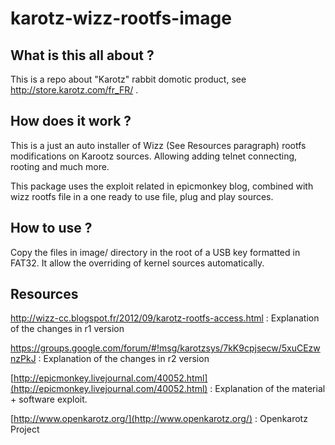 # karotz-wizz-rootfs-image

## What is this all about ?

This is a repo about "Karotz" rabbit domotic product, see http://store.karotz.com/fr_FR/ . 

## How does it work ?

This is a just an auto installer of Wizz (See Resources paragraph) rootfs modifications on Karootz sources. Allowing adding telnet connecting, rooting and much more.

This package uses the exploit related in epicmonkey blog, combined with wizz rootfs file in a one ready to use file, plug and play sources.

## How to use ?

Copy the files in image/ directory in the root of a USB key formatted in FAT32. It allow the overriding of kernel sources automatically.

## Resources

<a href="http://wizz-cc.blogspot.fr/2012/09/karotz-rootfs-access.html">http://wizz-cc.blogspot.fr/2012/09/karotz-rootfs-access.html</a> : Explanation of the changes in r1 version

<a href="https://groups.google.com/forum/#!msg/karotzsys/7kK9cpjsecw/5xuCEzwnzPkJ">https://groups.google.com/forum/#!msg/karotzsys/7kK9cpjsecw/5xuCEzwnzPkJ</a> : Explanation of the changes in r2 version

[http://epicmonkey.livejournal.com/40052.html](http://epicmonkey.livejournal.com/40052.html) : Explanation of the material + software exploit.

[http://www.openkarotz.org/](http://www.openkarotz.org/) : Openkarotz Project
